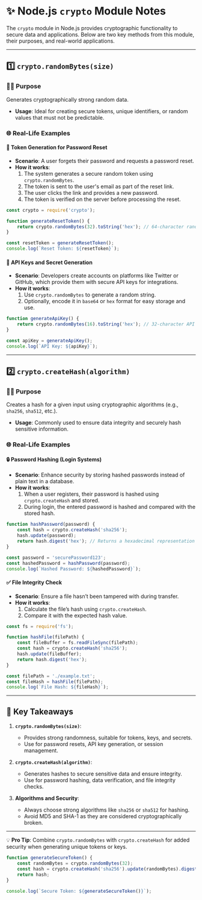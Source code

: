 
# ✨ Node.js `crypto` Module Notes

The `crypto` module in Node.js provides cryptographic functionality to secure data and applications. Below are two key methods from this module, their purposes, and real-world applications.

---

## 1️⃣ `crypto.randomBytes(size)`

### 🧑‍💻 **Purpose**
Generates cryptographically strong random data.  
- **Usage**: Ideal for creating secure tokens, unique identifiers, or random values that must not be predictable.

### 🌐 **Real-Life Examples**

#### 🔑 **Token Generation for Password Reset**
- **Scenario**: A user forgets their password and requests a password reset.
- **How it works**:
  1. The system generates a secure random token using `crypto.randomBytes`.
  2. The token is sent to the user's email as part of the reset link.
  3. The user clicks the link and provides a new password.
  4. The token is verified on the server before processing the reset.

```javascript
const crypto = require('crypto');

function generateResetToken() {
    return crypto.randomBytes(32).toString('hex'); // 64-character random token
}

const resetToken = generateResetToken();
console.log(`Reset Token: ${resetToken}`);
```

#### 🔐 **API Keys and Secret Generation**
- **Scenario**: Developers create accounts on platforms like Twitter or GitHub, which provide them with secure API keys for integrations.
- **How it works**:
  1. Use `crypto.randomBytes` to generate a random string.
  2. Optionally, encode it in `base64` or `hex` format for easy storage and use.

```javascript
function generateApiKey() {
    return crypto.randomBytes(16).toString('hex'); // 32-character API key
}

const apiKey = generateApiKey();
console.log(`API Key: ${apiKey}`);
```

---

## 2️⃣ `crypto.createHash(algorithm)`

### 🧑‍💻 **Purpose**
Creates a hash for a given input using cryptographic algorithms (e.g., `sha256`, `sha512`, etc.).  
- **Usage**: Commonly used to ensure data integrity and securely hash sensitive information.

### 🌐 **Real-Life Examples**

#### 🔒 **Password Hashing (Login Systems)**
- **Scenario**: Enhance security by storing hashed passwords instead of plain text in a database.
- **How it works**:
  1. When a user registers, their password is hashed using `crypto.createHash` and stored.
  2. During login, the entered password is hashed and compared with the stored hash.

```javascript
function hashPassword(password) {
    const hash = crypto.createHash('sha256');
    hash.update(password);
    return hash.digest('hex'); // Returns a hexadecimal representation of the hash
}

const password = 'securePassword123';
const hashedPassword = hashPassword(password);
console.log(`Hashed Password: ${hashedPassword}`);
```

#### ✅ **File Integrity Check**
- **Scenario**: Ensure a file hasn’t been tampered with during transfer.
- **How it works**:
  1. Calculate the file’s hash using `crypto.createHash`.
  2. Compare it with the expected hash value.

```javascript
const fs = require('fs');

function hashFile(filePath) {
    const fileBuffer = fs.readFileSync(filePath);
    const hash = crypto.createHash('sha256');
    hash.update(fileBuffer);
    return hash.digest('hex');
}

const filePath = './example.txt';
const fileHash = hashFile(filePath);
console.log(`File Hash: ${fileHash}`);
```

---

## 🧩 **Key Takeaways**
1. **`crypto.randomBytes(size)`**:  
   - Provides strong randomness, suitable for tokens, keys, and secrets.
   - Use for password resets, API key generation, or session management.

2. **`crypto.createHash(algorithm)`**:  
   - Generates hashes to secure sensitive data and ensure integrity.
   - Use for password hashing, data verification, and file integrity checks.

3. **Algorithms and Security**:  
   - Always choose strong algorithms like `sha256` or `sha512` for hashing.
   - Avoid MD5 and SHA-1 as they are considered cryptographically broken.

---

💡 **Pro Tip**: Combine `crypto.randomBytes` with `crypto.createHash` for added security when generating unique tokens or keys.

```javascript
function generateSecureToken() {
    const randomBytes = crypto.randomBytes(32);
    const hash = crypto.createHash('sha256').update(randomBytes).digest('hex');
    return hash;
}

console.log(`Secure Token: ${generateSecureToken()}`);
